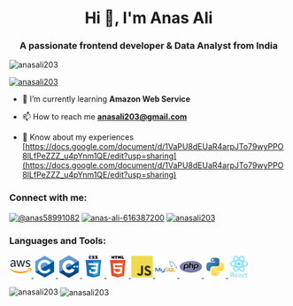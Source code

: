 <h1 align="center">Hi 👋, I'm Anas Ali</h1>
<h3 align="center">A passionate frontend developer & Data Analyst from India</h3>

<p align="left"> <img src="https://komarev.com/ghpvc/?username=anasali203&label=Profile%20views&color=0e75b6&style=flat" alt="anasali203" /> </p>

<p align="left"> <a href="https://github.com/ryo-ma/github-profile-trophy"><img src="https://github-profile-trophy.vercel.app/?username=anasali203" alt="anasali203" /></a> </p>

- 🌱 I’m currently learning **Amazon Web Service**

- 📫 How to reach me **anasali203@gmail.com**

- 📄 Know about my experiences [https://docs.google.com/document/d/1VaPU8dEUaR4arpJTo79wyPPO8lLfPeZZZ_u4pYnm1QE/edit?usp=sharing](https://docs.google.com/document/d/1VaPU8dEUaR4arpJTo79wyPPO8lLfPeZZZ_u4pYnm1QE/edit?usp=sharing)

<h3 align="left">Connect with me:</h3>
<p align="left">
<a href="https://twitter.com/@anas58991082" target="blank"><img align="center" src="https://raw.githubusercontent.com/rahuldkjain/github-profile-readme-generator/master/src/images/icons/Social/twitter.svg" alt="@anas58991082" height="30" width="40" /></a>
<a href="https://linkedin.com/in/anas-ali-616387200" target="blank"><img align="center" src="https://raw.githubusercontent.com/rahuldkjain/github-profile-readme-generator/master/src/images/icons/Social/linked-in-alt.svg" alt="anas-ali-616387200" height="30" width="40" /></a>
<a href="https://instagram.com/anasali203" target="blank"><img align="center" src="https://raw.githubusercontent.com/rahuldkjain/github-profile-readme-generator/master/src/images/icons/Social/instagram.svg" alt="anasali203" height="30" width="40" /></a>
</p>

<h3 align="left">Languages and Tools:</h3>
<p align="left"> <a href="https://aws.amazon.com" target="_blank" rel="noreferrer"> <img src="https://raw.githubusercontent.com/devicons/devicon/master/icons/amazonwebservices/amazonwebservices-original-wordmark.svg" alt="aws" width="40" height="40"/> </a> <a href="https://www.cprogramming.com/" target="_blank" rel="noreferrer"> <img src="https://raw.githubusercontent.com/devicons/devicon/master/icons/c/c-original.svg" alt="c" width="40" height="40"/> </a> <a href="https://www.w3schools.com/cpp/" target="_blank" rel="noreferrer"> <img src="https://raw.githubusercontent.com/devicons/devicon/master/icons/cplusplus/cplusplus-original.svg" alt="cplusplus" width="40" height="40"/> </a> <a href="https://www.w3schools.com/css/" target="_blank" rel="noreferrer"> <img src="https://raw.githubusercontent.com/devicons/devicon/master/icons/css3/css3-original-wordmark.svg" alt="css3" width="40" height="40"/> </a> <a href="https://www.w3.org/html/" target="_blank" rel="noreferrer"> <img src="https://raw.githubusercontent.com/devicons/devicon/master/icons/html5/html5-original-wordmark.svg" alt="html5" width="40" height="40"/> </a> <a href="https://developer.mozilla.org/en-US/docs/Web/JavaScript" target="_blank" rel="noreferrer"> <img src="https://raw.githubusercontent.com/devicons/devicon/master/icons/javascript/javascript-original.svg" alt="javascript" width="40" height="40"/> </a> <a href="https://www.mysql.com/" target="_blank" rel="noreferrer"> <img src="https://raw.githubusercontent.com/devicons/devicon/master/icons/mysql/mysql-original-wordmark.svg" alt="mysql" width="40" height="40"/> </a> <a href="https://www.php.net" target="_blank" rel="noreferrer"> <img src="https://raw.githubusercontent.com/devicons/devicon/master/icons/php/php-original.svg" alt="php" width="40" height="40"/> </a> <a href="https://www.python.org" target="_blank" rel="noreferrer"> <img src="https://raw.githubusercontent.com/devicons/devicon/master/icons/python/python-original.svg" alt="python" width="40" height="40"/> </a> <a href="https://reactjs.org/" target="_blank" rel="noreferrer"> <img src="https://raw.githubusercontent.com/devicons/devicon/master/icons/react/react-original-wordmark.svg" alt="react" width="40" height="40"/> </a> </p>

<p><img align="left" src="https://github-readme-stats.vercel.app/api/top-langs?username=anasali203&show_icons=true&locale=en&layout=compact" alt="anasali203" /></p>

<p>&nbsp;<img align="center" src="https://github-readme-stats.vercel.app/api?username=anasali203&show_icons=true&locale=en" alt="anasali203" /></p>
